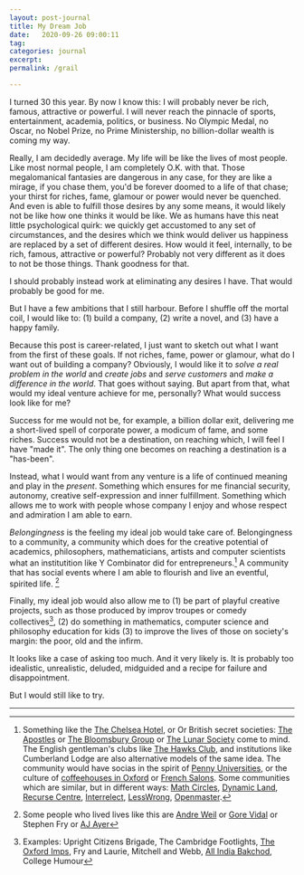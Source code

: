 ```yaml
---
layout: post-journal
title: My Dream Job
date:   2020-09-26 09:00:11
tag: 
categories: journal
excerpt: 
permalink: /grail

---
```


I turned 30 this year. By now I know this: I will probably never be rich, famous, attractive or powerful. I will never reach the pinnacle of sports, entertainment, academia, politics, or business. No Olympic Medal, no Oscar, no Nobel Prize, no Prime Ministership, no billion-dollar wealth is coming my way.

Really, I am decidedly average. My life will be like the lives of most people.  Like most normal people, I am completely O.K. with that.  Those megalomanical fantasies are dangerous in any case, for they are like a mirage, if you chase them, you'd be forever doomed to a life of that chase; your thirst for riches, fame, glamour or power would never be quenched. And even is able to fulfill those desires by any some means, it would likely not be like how one thinks it would be like.  We as humans have this neat little psychological quirk: we quickly get accustomed to any set of circumstances, and the desires which we think would deliver us happiness are replaced by a set of different desires.  How would it feel, internally, to be rich, famous, attractive or powerful? Probably not very different as it does to not be those things. Thank goodness for that.

I should probably instead work at eliminating any desires I have. That would probably be good for me.

But I have a few ambitions that I still harbour. Before I shuffle off the mortal coil, I would like to: (1) build a company, (2) write a novel, and (3) have a happy family.

Because this post is career-related, I just want to sketch out what I want from the first of these goals.  If not riches, fame, power or glamour, what do I want out of building a company? Obviously, I would like it to *solve a real problem in the world* and *create jobs* and *serve customers* and *make a difference in the world*. That goes without saying. But apart from that, what would my ideal venture achieve for me, personally? What would success look like for me?

Success for me would not be, for example, a billion dollar exit, delivering me a short-lived spell of corporate power,  a modicum of fame, and some riches. Success would not be a destination, on reaching which, I will feel I have "made it". The only thing one becomes on reaching a destination is a "has-been".

Instead, what I would want from any venture is a life of continued meaning and play in the *present*. Something which ensures for me financial security, autonomy, creative self-expression and inner fulfillment. Something which allows me to work with people whose company I enjoy and whose respect and admiration I am able to earn.

*Belongingness* is the feeling my ideal job would take care of. Belongingness to a community, a community which does for the creative potential of academics, philosophers, mathematicians, artists and computer scientists what an institutition like Y Combinator did for entrepreneurs.[^Community] A community that has social events where I am able to flourish and live an eventful, spirited life. [^Personalities] 

[^Community]:  Something like the [The Chelsea Hotel](https://medium.com/@bagelboy/make-america-bohemian-again-de846e35d757), or Or British secret societies: [The Apostles](https://en.wikipedia.org/wiki/Cambridge_Apostles)  or [The Bloomsbury Group](https://en.wikipedia.org/wiki/Bloomsbury_Group) or [The Lunar Society](https://www.bbc.co.uk/programmes/p00548z8) come to mind. The English gentleman's clubs like [The Hawks Club](https://en.wikipedia.org/wiki/Hawks%27_Club), and institutions like Cumberland Lodge are also alternative models of the same idea. The community would have socias in the spirit of [Penny Universities](https://thonyc.wordpress.com/2015/09/29/the-penny-universities/), or the culture of [coffeehouses in Oxford](https://en.wikipedia.org/wiki/English_coffeehouses_in_the_17th_and_18th_centuries) or [French Salons](https://en.wikipedia.org/wiki/Salon_(gathering)). Some communities which are similar, but in different ways: [Math Circles](https://mathcircles.org/), [Dynamic Land](https://dynamicland.org/#project), [Recurse Centre](https://www.fastcompany.com/90325497/this-coders-retreat-is-rewriting-all-the-rules-to-boost-diversity), [Interrelect](https://www.interintellect.com/), [LessWrong](https://wiki.lesswrong.com/wiki/Less_Wrong_meetup_groups), [Openmaster](https://www.openmasters.org/who).

[^Personalities]: Some people who lived lives like this are [Andre Weil](https://www.ams.org/journals/notices/201801/rnoti-p54.pdf) or [Gore Vidal](https://en.wikipedia.org/wiki/Gore_Vidal) or Stephen Fry or [AJ Ayer](https://www.theguardian.com/theobserver/1999/jun/20/featuresreview.review4)


[^Examples]: Examples:  Upright Citizens Brigade, The Cambridge Footlights, [The Oxford Imps](https://en.wikipedia.org/wiki/The_Oxford_Imps), Fry and Laurie, Mitchell and Webb, [All India Bakchod](All_India_Bakchod), College Humour

Finally, my ideal job would also allow me to (1) be part of playful creative projects, such as those produced by improv troupes or comedy collectives[^Examples], (2) do something in mathematics, computer science and philosophy education for kids (3) to improve the lives of those on society's margin: the poor, old and the infirm. 

It looks like a case of asking too much. And it very likely is. It is probably too idealistic, unrealistic, deluded, midguided and a recipe for failure and disappointment. 

But I would still like to try. 

-----









